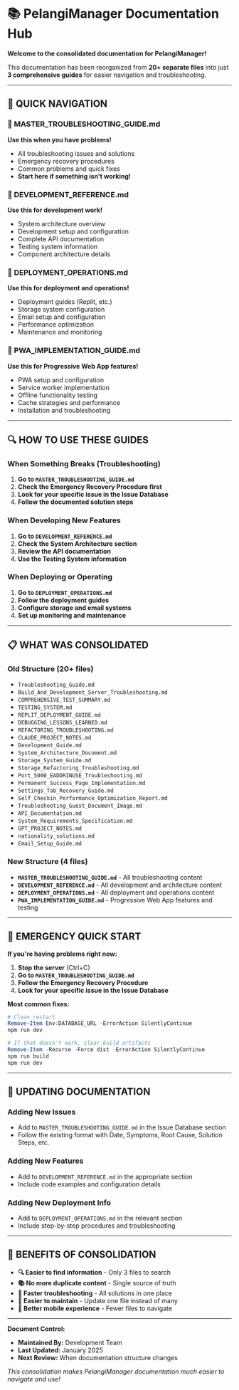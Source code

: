 # 📚 PelangiManager Documentation Hub

**Welcome to the consolidated documentation for PelangiManager!**

This documentation has been reorganized from **20+ separate files** into just **3 comprehensive guides** for easier navigation and troubleshooting.

---

## 🎯 **QUICK NAVIGATION**

### **🚨 MASTER_TROUBLESHOOTING_GUIDE.md** 
**Use this when you have problems!**
- All troubleshooting issues and solutions
- Emergency recovery procedures  
- Common problems and quick fixes
- **Start here if something isn't working!**

### **🚀 DEVELOPMENT_REFERENCE.md**
**Use this for development work!**
- System architecture overview
- Development setup and configuration
- Complete API documentation
- Testing system information
- Component architecture details

### **🚀 DEPLOYMENT_OPERATIONS.md**
**Use this for deployment and operations!**
- Deployment guides (Replit, etc.)
- Storage system configuration
- Email setup and configuration
- Performance optimization
- Maintenance and monitoring

### **📱 PWA_IMPLEMENTATION_GUIDE.md**
**Use this for Progressive Web App features!**
- PWA setup and configuration
- Service worker implementation
- Offline functionality testing
- Cache strategies and performance
- Installation and troubleshooting

---

## 🔍 **HOW TO USE THESE GUIDES**

### **When Something Breaks (Troubleshooting)**
1. **Go to `MASTER_TROUBLESHOOTING_GUIDE.md`**
2. **Check the Emergency Recovery Procedure first**
3. **Look for your specific issue in the Issue Database**
4. **Follow the documented solution steps**

### **When Developing New Features**
1. **Go to `DEVELOPMENT_REFERENCE.md`**
2. **Check the System Architecture section**
3. **Review the API documentation**
4. **Use the Testing System information**

### **When Deploying or Operating**
1. **Go to `DEPLOYMENT_OPERATIONS.md`**
2. **Follow the deployment guides**
3. **Configure storage and email systems**
4. **Set up monitoring and maintenance**

---

## 📋 **WHAT WAS CONSOLIDATED**

### **Old Structure (20+ files)**
- `Troubleshooting_Guide.md`
- `Build_And_Development_Server_Troubleshooting.md`
- `COMPREHENSIVE_TEST_SUMMARY.md`
- `TESTING_SYSTEM.md`
- `REPLIT_DEPLOYMENT_GUIDE.md`
- `DEBUGGING_LESSONS_LEARNED.md`
- `REFACTORING_TROUBLESHOOTING.md`
- `CLAUDE_PROJECT_NOTES.md`
- `Development_Guide.md`
- `System_Architecture_Document.md`
- `Storage_System_Guide.md`
- `Storage_Refactoring_Troubleshooting.md`
- `Port_5000_EADDRINUSE_Troubleshooting.md`
- `Permanent_Success_Page_Implementation.md`
- `Settings_Tab_Recovery_Guide.md`
- `Self_Checkin_Performance_Optimization_Report.md`
- `Troubleshooting_Guest_Document_Image.md`
- `API_Documentation.md`
- `System_Requirements_Specification.md`
- `GPT_PROJECT_NOTES.md`
- `nationality_solutions.md`
- `Email_Setup_Guide.md`

### **New Structure (4 files)**
- **`MASTER_TROUBLESHOOTING_GUIDE.md`** - All troubleshooting content
- **`DEVELOPMENT_REFERENCE.md`** - All development and architecture content  
- **`DEPLOYMENT_OPERATIONS.md`** - All deployment and operations content
- **`PWA_IMPLEMENTATION_GUIDE.md`** - Progressive Web App features and testing

---

## 🚨 **EMERGENCY QUICK START**

**If you're having problems right now:**

1. **Stop the server** (Ctrl+C)
2. **Go to `MASTER_TROUBLESHOOTING_GUIDE.md`**
3. **Follow the Emergency Recovery Procedure**
4. **Look for your specific issue in the Issue Database**

**Most common fixes:**
```powershell
# Clean restart
Remove-Item Env:DATABASE_URL -ErrorAction SilentlyContinue
npm run dev

# If that doesn't work, clear build artifacts
Remove-Item -Recurse -Force dist -ErrorAction SilentlyContinue
npm run build
npm run dev
```

---

## 📝 **UPDATING DOCUMENTATION**

### **Adding New Issues**
- Add to `MASTER_TROUBLESHOOTING_GUIDE.md` in the Issue Database section
- Follow the existing format with Date, Symptoms, Root Cause, Solution Steps, etc.

### **Adding New Features**
- Add to `DEVELOPMENT_REFERENCE.md` in the appropriate section
- Include code examples and configuration details

### **Adding New Deployment Info**
- Add to `DEPLOYMENT_OPERATIONS.md` in the relevant section
- Include step-by-step procedures and troubleshooting

---

## 🎉 **BENEFITS OF CONSOLIDATION**

- **🔍 Easier to find information** - Only 3 files to search
- **📚 No more duplicate content** - Single source of truth
- **🚨 Faster troubleshooting** - All solutions in one place
- **🔄 Easier to maintain** - Update one file instead of many
- **📱 Better mobile experience** - Fewer files to navigate

---

**Document Control:**
- **Maintained By:** Development Team
- **Last Updated:** January 2025
- **Next Review:** When documentation structure changes

*This consolidation makes PelangiManager documentation much easier to navigate and use!*
